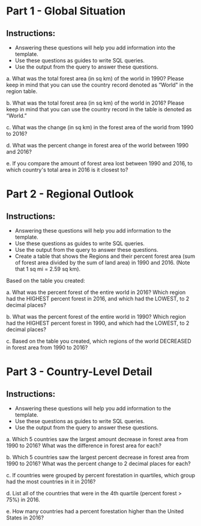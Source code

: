 # Part 1 - Global Situation
## Instructions:

  -  Answering these questions will help you add information into the template.
  -  Use these questions as guides to write SQL queries.
  -  Use the output from the query to answer these questions.

a. What was the total forest area (in sq km) of the world in 1990? Please keep in mind that you can use the country record denoted as “World" in the region table.

b. What was the total forest area (in sq km) of the world in 2016? Please keep in mind that you can use the country record in the table is denoted as “World.”

c. What was the change (in sq km) in the forest area of the world from 1990 to 2016?

d. What was the percent change in forest area of the world between 1990 and 2016?

e. If you compare the amount of forest area lost between 1990 and 2016, to which country's total area in 2016 is it closest to?


# Part 2 - Regional Outlook
## Instructions:

  -  Answering these questions will help you add information to the template.
  -  Use these questions as guides to write SQL queries.
  -  Use the output from the query to answer these questions.
  -  Create a table that shows the Regions and their percent forest area (sum of forest area divided by the sum of land area) in 1990 and 2016. (Note that 1 sq mi = 2.59 sq km).

Based on the table you created:

a. What was the percent forest of the entire world in 2016? Which region had the HIGHEST percent forest in 2016, and which had the LOWEST, to 2 decimal places?

b. What was the percent forest of the entire world in 1990? Which region had the HIGHEST percent forest in 1990, and which had the LOWEST, to 2 decimal places?

c. Based on the table you created, which regions of the world DECREASED in forest area from 1990 to 2016?


# Part 3 - Country-Level Detail
## Instructions:

  -  Answering these questions will help you add information to the template.
  -  Use these questions as guides to write SQL queries.
  -  Use the output from the query to answer these questions.

a. Which 5 countries saw the largest amount decrease in forest area from 1990 to 2016? What was the difference in forest area for each?

b. Which 5 countries saw the largest percent decrease in forest area from 1990 to 2016? What was the percent change to 2 decimal places for each?

c. If countries were grouped by percent forestation in quartiles, which group had the most countries in it in 2016?

d. List all of the countries that were in the 4th quartile (percent forest > 75%) in 2016.

e. How many countries had a percent forestation higher than the United States in 2016?
